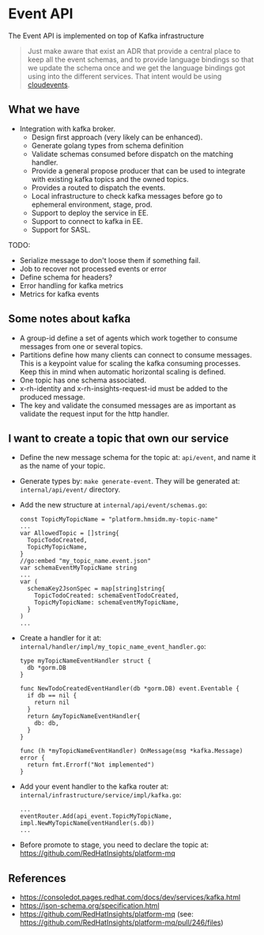 # Event API

The Event API is implemented on top of Kafka infrastructure

> Just make aware that exist an ADR that provide a central place
> to keep all the event schemas, and to provide language bindings
> so that we update the schema once and we get the language bindings
> got using into the different services. That intent would be using
> [cloudevents](https://cloudevents.io).

## What we have

- Integration with kafka broker.
  - Design first approach (very likely can be enhanced).
  - Generate golang types from schema definition
  - Validate schemas consumed before dispatch on the matching handler.
  - Provide a general propose producer that can be used to integrate
    with existing kafka topics and the owned topics.
  - Provides a routed to dispatch the events.
  - Local infrastructure to check kafka messages before go to
    ephemeral environment, stage, prod.
  - Support to deploy the service in EE.
  - Support to connect to kafka in EE.
  - Support for SASL.

TODO:

- Serialize message to don't loose them if something fail.
- Job to recover not processed events or error
- Define schema for headers?
- Error handling for kafka metrics
- Metrics for kafka events

## Some notes about kafka

- A group-id define a set of agents which work together
  to consume messages from one or several topics.
- Partitions define how many clients can connect to
  consume messages. This is a keypoint value for scaling
  the kafka consuming processes. Keep this in mind when
  automatic horizontal scaling is defined.
- One topic has one schema associated.
- x-rh-identity and x-rh-insights-request-id must be
  added to the produced message.
- The key and validate the consumed messages are as
  important as validate the request input for the
  http handler.

## I want to create a topic that own our service

- Define the new message schema for the topic at:
  `api/event`, and name it as the name of your topic.
- Generate types by: `make generate-event`. They will be
  generated at: `internal/api/event/` directory.
- Add the new structure at `internal/api/event/schemas.go`:

  ```golang
  const TopicMyTopicName = "platform.hmsidm.my-topic-name"
  ...
  var AllowedTopic = []string{
    TopicTodoCreated,
    TopicMyTopicName,
  }
  //go:embed "my_topic_name.event.json"
  var schemaEventMyTopicName string
  ...
  var (
    schemaKey2JsonSpec = map[string]string{
      TopicTodoCreated: schemaEventTodoCreated,
      TopicMyTopicName: schemaEventMyTopicName,
    }
  )
  ...
  ```

- Create a handler for it at: `internal/handler/impl/my_topic_name_event_handler.go`:

  ```golang
  type myTopicNameEventHandler struct {
	db *gorm.DB
  }

  func NewTodoCreatedEventHandler(db *gorm.DB) event.Eventable {
    if db == nil {
	  return nil
    }
    return &myTopicNameEventHandler{
	  db: db,
    }
  }

  func (h *myTopicNameEventHandler) OnMessage(msg *kafka.Message) error {
    return fmt.Errorf("Not implemented")
  }

  ```
- Add your event handler to the kafka router at: `internal/infrastructure/service/impl/kafka.go`:

  ```golang
  ...
  eventRouter.Add(api_event.TopicMyTopicName, impl.NewMyTopicNameEventHandler(s.db))
  ...
  ```

- Before promote to stage, you need to declare the topic
  at: https://github.com/RedHatInsights/platform-mq

## References

- https://consoledot.pages.redhat.com/docs/dev/services/kafka.html
- https://json-schema.org/specification.html
- https://github.com/RedHatInsights/platform-mq
  (see: https://github.com/RedHatInsights/platform-mq/pull/246/files)
